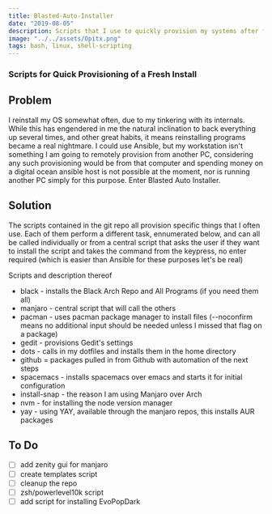 ```yaml
---
title: Blasted-Auto-Installer
date: "2019-08-05"
description: Scripts that I use to quickly provision my systems after fresh installs
image: "../../assets/Opitx.png"
tags: bash, linux, shell-scripting
---
```

### Scripts for Quick Provisioning of a Fresh Install

## Problem 
I reinstall my OS somewhat often, due to my tinkering with its internals. While this has engendered in me the natural inclination to back everything up several times, and other great habits, it means reinstalling programs became a real nightmare. I could use Ansible, but my workstation isn't something I am going to remotely provision from another PC, considering any such provisioning would be from that computer and spending money on a digital ocean ansible host is not possible at the moment, nor is running another PC simply for this purpose. Enter Blasted Auto Installer. 

## Solution 
The scripts contained in the git repo all provision specific things that I often use. Each of them perform a different task, ennumerated below, and can all be called individually or from a central script that asks the user if they want to install the script and takes the command from the keypress, no enter required (which is easier than Ansible for these purposes let's be real)

Scripts and description thereof 
- black - installs the Black Arch Repo and All Programs (if you need them all)
- manjaro - central script that will call the others
- pacman - uses pacman package manager to install files (--noconfirm means no additional input should be needed unless I missed that flag on a package)
- gedit - provisions Gedit's settings 
- dots - calls in my dotfiles and installs them in the home directory
- github = packages pulled in from Github with automation of the next steps 
- spacemacs - installs spacemacs over emacs and starts it for initial configuration
- install-snap - the reason I am using Manjaro over Arch 
- nvm - for installing the node version manager 
- yay - using YAY, available through the manjaro repos, this installs AUR packages 

## To Do 

- [ ] add zenity gui for manjaro
- [ ] create templates script 
- [ ] cleanup the repo
- [ ] zsh/powerlevel10k script 
- [ ] add script for installing EvoPopDark
